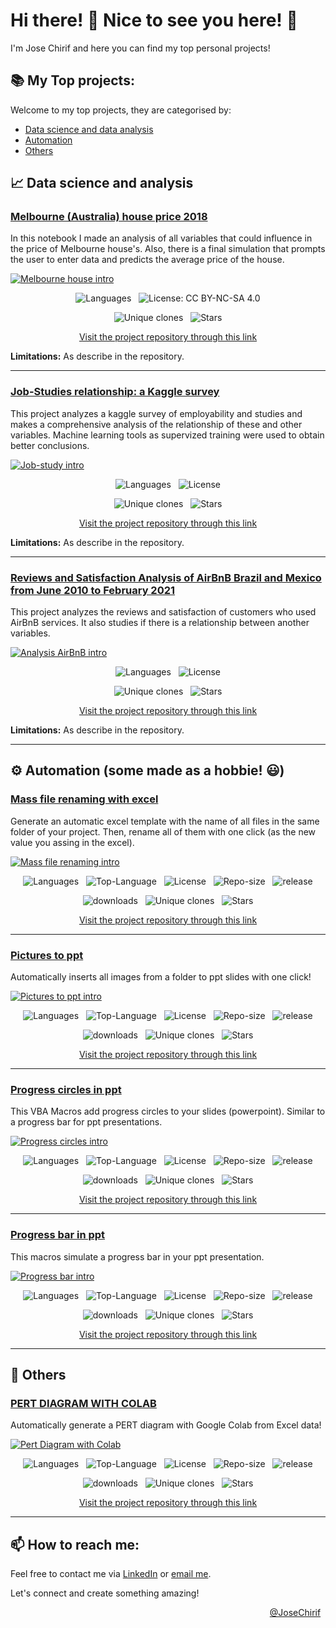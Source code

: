# Hi there! 👋 Nice to see you here!  🙌

I'm Jose Chirif and here you can find my top personal projects!

## 📚 My Top projects:

Welcome to my top projects, they are categorised by:

- [Data science and data analysis](#-data-science-and-analysis)
- [Automation](https://github.com/JoseChirif/JoseChirif/blob/main/My%20top%20projects.md#%EF%B8%8F-automation-some-made-as-a-hobbie-)
- [Others](#-others)


## 📈 Data science and analysis

<!--- PROJECT MELBOURNE HOUSE PRICE 2018--->
### [Melbourne (Australia) house price 2018](https://github.com/JoseChirif/2018-House-Price-Estimation---Melbourne-Australia)

  In this notebook I made an analysis of all variables that could influence in the price of Melbourne house's. Also, there is a final simulation that prompts the user to enter data and predicts the average price of the house.

  [![Melbourne house intro](https://github.com/user-attachments/assets/36e77cc4-c93b-4994-98cd-51639385b4cc)](https://github.com/JoseChirif/2018-House-Price-Estimation---Melbourne-Australia)


  <!--- Badges Data science --->
  <p align="center">
    &nbsp;
    <img src="https://img.shields.io/github/languages/top/JoseChirif/ProyectoDS_Partel_-Chirif_Molina-" alt="Languages" />
    &nbsp;
    <img src="https://img.shields.io/badge/License-CC%20BY--NC--SA%204.0-lightgrey.svg" alt="License: CC BY-NC-SA 4.0">
    &nbsp;
  </p>
  <p align="center">
    <!---watchers
    &nbsp;
    <img src="https://img.shields.io/github/watchers/JoseChirif/ProyectoDS_Partel_-Chirif_Molina-?style=social" alt="watchers" />
    --->
    &nbsp;
    <img src="https://img.shields.io/endpoint?url=https://raw.githubusercontent.com/JoseChirif/JoseChirif/refs/heads/data-updating_per_repository/updated-data/2018-House-Price-Estimation---Melbourne-Australia.json&color=blue&label=Clones" alt="Unique clones" />
    &nbsp;
    <img src="https://img.shields.io/github/stars/JoseChirif/ProyectoDS_Partel_-Chirif_Molina-?style=social" alt="Stars" />
    &nbsp;
  </p>



  <!--- Link --->
  <p align="center">
    <a href="https://github.com/JoseChirif/2018-House-Price-Estimation---Melbourne-Australia">Visit the project repository through this link</a>
  </p>


  **Limitations:** As describe in the repository.
<!--- END PROJECT MELBOURNE HOUSE PRICE 2018--->

------

<!--- PROJECT JOB STUDIES RELATIONSHIP --->
### [Job-Studies relationship: a Kaggle survey](https://github.com/JoseChirif/Job-Studies-relationship-a-kaggle-survey)

  This project analyzes a kaggle survey of employability and studies and makes a comprehensive analysis of the relationship of these and other variables. Machine learning tools as supervized training were used to obtain better conclusions.

  [![Job-study intro](https://github.com/user-attachments/assets/7cc8e972-0606-4bcb-9487-82e8a3e48170)](https://github.com/JoseChirif/Job-Studies-relationship-a-kaggle-survey)


  <!--- Badges Data science --->
  <p align="center">
    &nbsp;
    <img src="https://img.shields.io/github/languages/top/JoseChirif/Estudios-y-empleabilidad-Encuesta-kaggle" alt="Languages" />
    &nbsp;
    <img src="https://img.shields.io/github/license/JoseChirif/Estudios-y-empleabilidad-Encuesta-kaggle" alt="License" />
    &nbsp;
  </p>
  <p align="center">
    <!---watchers
    &nbsp;
    <img src="https://img.shields.io/github/watchers/JoseChirif/Estudios-y-empleabilidad-Encuesta-kaggle" alt="watchers" />
    ---->
    &nbsp;
    <img src="https://img.shields.io/endpoint?url=https://raw.githubusercontent.com/JoseChirif/JoseChirif/refs/heads/data-updating_per_repository/updated-data/Estudios-y-empleabilidad-Encuesta-kaggle.json&color=blue&label=Clones" alt="Unique clones" />
    &nbsp;
    <img src="https://img.shields.io/github/stars/JoseChirif/Estudios-y-empleabilidad-Encuesta-kaggle" alt="Stars" />
    &nbsp;
  </p>
  

  <!--- Link --->
  <p align="center">
    <a href="https://github.com/JoseChirif/Job-Studies-relationship-a-kaggle-survey">Visit the project repository through this link</a>
  </p>

  **Limitations:** As describe in the repository.
<!--- END PROJECT JOB STUDIES RELATIONSHIP --->

------


<!--- PROJECT Reviews and Satisfaction Analysis of AirBnB --->
### [Reviews and Satisfaction Analysis of AirBnB Brazil and Mexico from June 2010 to February 2021](https://github.com/JoseChirif/Reviews-and-Satisfaction-Analysis-of-AirBnB-Brazil-and-Mexico-from-June-2010-to-February-2021)

  This project analyzes the reviews and satisfaction of customers who used AirBnB services. It also studies if there is a relationship between another variables.

  [![Analysis AirBnB intro](https://github.com/user-attachments/assets/64b0dd4c-3c6d-48e8-af3b-35e3f7a493c3)](https://github.com/JoseChirif/Reviews-and-Satisfaction-Analysis-of-AirBnB-Brazil-and-Mexico-from-June-2010-to-February-2021)


  <!--- Badges Data science --->
  <p align="center">
    &nbsp;
    <img src="https://img.shields.io/github/languages/top/JoseChirif/Reviews-and-Satisfaction-Analysis-of-AirBnB-Brazil-and-Mexico-from-June-2010-to-February-2021" alt="Languages" />
    &nbsp;
    <img src="https://img.shields.io/github/license/JoseChirif/Reviews-and-Satisfaction-Analysis-of-AirBnB-Brazil-and-Mexico-from-June-2010-to-February-2021" alt="License" />
    &nbsp;
  </p>
  <p align="center">
    <!---watchers
    &nbsp;
    <img src="https://img.shields.io/github/watchers/JoseChirif/Reviews-and-Satisfaction-Analysis-of-AirBnB-Brazil-and-Mexico-from-June-2010-to-February-2021" alt="watchers" />
    --->
    &nbsp;
    <img src="https://img.shields.io/endpoint?url=https://raw.githubusercontent.com/JoseChirif/JoseChirif/refs/heads/data-updating_per_repository/updated-data/Reviews-and-Satisfaction-Analysis-of-AirBnB-Brazil-and-Mexico-from-June-2010-to-February-2021.json&color=blue&label=Clones" alt="Unique clones" />
    &nbsp;
    <img src="https://img.shields.io/github/stars/JoseChirif/Reviews-and-Satisfaction-Analysis-of-AirBnB-Brazil-and-Mexico-from-June-2010-to-February-2021" alt="Stars" />
    &nbsp;
  </p>
  

  <!--- Link --->
  <p align="center">
    <a href="https://github.com/JoseChirif/Reviews-and-Satisfaction-Analysis-of-AirBnB-Brazil-and-Mexico-from-June-2010-to-February-2021">Visit the project repository through this link</a>
  </p>

  **Limitations:** As describe in the repository.
<!--- END Reviews and Satisfaction Analysis of AirBnB --->

------




## ⚙️ Automation (some made as a hobbie! 😃)

<!--- PROJECT MASS FILE RENAMING WITH EXCEL --->
### [Mass file renaming with excel](https://github.com/JoseChirif/Mass-file-renaming-with-excel)

  Generate an automatic excel template with the name of all files in the same folder of your project. Then, rename all of them with one click (as the new value you assing in the excel).

  [![Mass file renaming intro](https://github.com/user-attachments/assets/a83851ec-b4ee-43c1-a433-60317cde5f2f)](https://github.com/JoseChirif/Mass-file-renaming-with-excel)





  <!--- Badges automatitation --->
  <p align="center">
    &nbsp;
    <img src="https://img.shields.io/github/languages/count/JoseChirif/Mass-file-renaming-with-excel" alt="Languages" />
    &nbsp;
    <img src="https://img.shields.io/github/languages/top/JOSECHIRIF/Mass-file-renaming-with-excel" alt="Top-Language" />
    &nbsp;
    <img src="https://img.shields.io/github/license/JoseChirif/Mass-file-renaming-with-excel" alt="License" />
    &nbsp;
    <img src="https://img.shields.io/github/repo-size/JoseChirif/Mass-file-renaming-with-excel" alt="Repo-size" />
    &nbsp;
    <img src="https://img.shields.io/github/release/JoseChirif/Mass-file-renaming-with-excel" alt="release" />
    &nbsp;
  </p>
  <p align="center">
    <!---watchers
    &nbsp;
    <img src="https://img.shields.io/github/watchers/JoseChirif/Mass-file-renaming-with-excel?style=social" alt="watchers" />
    --->
    &nbsp;
    <img src="https://img.shields.io/github/downloads/JoseChirif/Mass-file-renaming-with-excel/total" alt="downloads" />
    &nbsp;
    <img src="https://img.shields.io/endpoint?url=https://raw.githubusercontent.com/JoseChirif/JoseChirif/refs/heads/data-updating_per_repository/updated-data/Mass-file-renaming-with-excel.json&color=blue&label=Clones" alt="Unique clones" />
    &nbsp;
    <img src="https://img.shields.io/github/stars/JoseChirif/Mass-file-renaming-with-excel?style=social" alt="Stars" />
    &nbsp;
  </p>

  <!--- Link --->
  <p align="center">
    <a href="https://github.com/JoseChirif/Mass-file-renaming-with-excel">Visit the project repository through this link</a>
  </p>


<!--- END PROJECT MASS FILE RENAMING WITH EXCEL --->

------

<!--- PROJECT PICTURES TO PPT --->

### [Pictures to ppt](https://github.com/JoseChirif/Pictures-to-ppt)

  Automatically inserts all images from a folder to ppt slides with one click!

  [![Pictures to ppt intro](https://github.com/user-attachments/assets/35930e24-d37f-488a-a7d8-457cf8745e50)](https://github.com/JoseChirif/Pictures-to-ppt)


  <!--- Badges automatitation --->
  <p align="center">
    &nbsp;
    <img src="https://img.shields.io/github/languages/count/JoseChirif/Pictures-to-ppt" alt="Languages" />
    &nbsp;
    <img src="https://img.shields.io/github/languages/top/JOSECHIRIF/Pictures-to-ppt" alt="Top-Language" />
    &nbsp;
    <img src="https://img.shields.io/github/license/JoseChirif/Pictures-to-ppt" alt="License" />
    &nbsp;
    <img src="https://img.shields.io/github/repo-size/JoseChirif/Pictures-to-ppt" alt="Repo-size" />
    &nbsp;
    <img src="https://img.shields.io/github/release/JoseChirif/Pictures-to-ppt" alt="release" />
    &nbsp;
  </p>
  <p align="center">
    <!---watchers
    &nbsp;
    <img src="https://img.shields.io/github/watchers/JoseChirif/Pictures-to-ppt?style=social" alt="watchers" />
    --->
    &nbsp;
    <img src="https://img.shields.io/github/downloads/JoseChirif/Pictures-to-ppt/total" alt="downloads" />
    &nbsp;
    <img src="https://img.shields.io/endpoint?url=https://raw.githubusercontent.com/JoseChirif/JoseChirif/refs/heads/data-updating_per_repository/updated-data/Pictures-to-ppt.json&color=blue&label=Clones" alt="Unique clones" />
    &nbsp;
    <img src="https://img.shields.io/github/stars/JoseChirif/Pictures-to-ppt?style=social" alt="Stars" />
    &nbsp;
  </p>


  <!--- Link --->
  <p align="center">
    <a href="https://github.com/JoseChirif/Pictures-to-ppt">Visit the project repository through this link</a>
  </p>

<!--- END PROJECT PICTURES TO PPT --->

------

<!--- PROJECT PROGRESS CIRCLES IN PPT --->
### [Progress circles in ppt](https://github.com/JoseChirif/Progress-circles-ptt---Puntos-avance-ppt)

  This VBA Macros add progress circles to your slides (powerpoint). Similar to a progress bar for ppt presentations.

  [![Progress circles intro](https://github.com/user-attachments/assets/c5186967-14f9-4c56-a68c-7d30ee9f6ef7)](https://github.com/JoseChirif/Progress-circles-ptt---Puntos-avance-ppt)


  <!--- Badges automatitation --->
  <p align="center">
    &nbsp;
    <img src="https://img.shields.io/github/languages/count/JoseChirif/Progress-circles-ptt---Puntos-avance-ppt" alt="Languages" />
    &nbsp;
    <img src="https://img.shields.io/github/languages/top/JOSECHIRIF/Progress-circles-ptt---Puntos-avance-ppt" alt="Top-Language" />
    &nbsp;
    <img src="https://img.shields.io/github/license/JoseChirif/Progress-circles-ptt---Puntos-avance-ppt" alt="License" />
    &nbsp;
    <img src="https://img.shields.io/github/repo-size/JoseChirif/Progress-circles-ptt---Puntos-avance-ppt" alt="Repo-size" />
    &nbsp;
    <img src="https://img.shields.io/github/release/JoseChirif/Progress-circles-ptt---Puntos-avance-ppt" alt="release" />
    &nbsp;
  </p>
  <p align="center">
    <!---watchers
    &nbsp;
    <img src="https://img.shields.io/github/watchers/JoseChirif/Progress-circles-ptt---Puntos-avance-ppt?style=social" alt="watchers" />
    --->
    &nbsp;
    <img src="https://img.shields.io/github/downloads/JoseChirif/Progress-circles-ptt---Puntos-avance-ppt/total" alt="downloads" />
    &nbsp;
    <img src="https://img.shields.io/endpoint?url=https://raw.githubusercontent.com/JoseChirif/JoseChirif/refs/heads/data-updating_per_repository/updated-data/Progress-circles-ptt---Puntos-avance-ppt.json&color=blue&label=Clones" alt="Unique clones" />
    &nbsp;
    <img src="https://img.shields.io/github/stars/JoseChirif/Progress-circles-ptt---Puntos-avance-ppt?style=social" alt="Stars" />
    &nbsp;
  </p>

  <!--- Link --->
  <p align="center">
    <a href="https://github.com/JoseChirif/Progress-circles-ptt---Puntos-avance-ppt">Visit the project repository through this link</a>
  </p>


<!--- END PROJECT PROGRESS CIRCLES IN PPT --->

------

<!--- PROJECT PROGRESS BAR IN PPT --->
### [Progress bar in ppt](https://github.com/JoseChirif/Progress-bar-power-point)

  This macros simulate a progress bar in your ppt presentation.

  [![Progress bar intro](https://github.com/user-attachments/assets/fee7e342-5914-4e63-a8c8-4880deaaedc8)](https://github.com/JoseChirif/Progress-bar-power-point)


  <!--- Badges automatitation --->
  <p align="center">
    &nbsp;
    <img src="https://img.shields.io/github/languages/count/JoseChirif/Progress-bar-power-point" alt="Languages" />
    &nbsp;
    <img src="https://img.shields.io/github/languages/top/JOSECHIRIF/Progress-bar-power-point" alt="Top-Language" />
    &nbsp;
    <img src="https://img.shields.io/github/license/JoseChirif/Progress-bar-power-point" alt="License" />
    &nbsp;
    <img src="https://img.shields.io/github/repo-size/JoseChirif/Progress-bar-power-point" alt="Repo-size" />
    &nbsp;
    <img src="https://img.shields.io/github/release/JoseChirif/Progress-bar-power-point" alt="release" />
    &nbsp;
  </p>
  <p align="center">
    <!---watchers
    &nbsp;
    <img src="https://img.shields.io/github/watchers/JoseChirif/Progress-bar-power-point?style=social" alt="watchers" />
    --->
    &nbsp;
    <img src="https://img.shields.io/github/downloads/JoseChirif/Progress-bar-power-point/total" alt="downloads" />
    &nbsp;
    <img src="https://img.shields.io/endpoint?url=https://raw.githubusercontent.com/JoseChirif/JoseChirif/refs/heads/data-updating_per_repository/updated-data/Progress-bar-power-point.json&color=blue&label=Clones" alt="Unique clones" />
    &nbsp;
    <img src="https://img.shields.io/github/stars/JoseChirif/Progress-bar-power-point?style=social" alt="Stars" />
    &nbsp;
  </p>


  <!--- Link --->
  <p align="center">
    <a href="https://github.com/JoseChirif/Progress-bar-power-point">Visit the project repository through this link</a>
  </p>


<!--- END PROJECT PROGRESS BAR IN PPT --->






------
## 🥽 Others

<!--- PROJECT PERT DIAGRAM WITH COLAB --->
### [PERT DIAGRAM WITH COLAB](https://github.com/JoseChirif/PERT-diagram-with-colab)

  Automatically generate a PERT diagram with Google Colab from Excel data!

  [![Pert Diagram with Colab](https://github.com/user-attachments/assets/5ce4f264-079e-4eb3-9001-9f9d8c4f725c)](https://github.com/JoseChirif/PERT-diagram-with-colab)


  <!--- Badges other --->
  <p align="center">
    &nbsp;
    <img src="https://img.shields.io/github/languages/count/JoseChirif/PERT-diagram-with-colab" alt="Languages" />
    &nbsp;
    <img src="https://img.shields.io/github/languages/top/JoseChirif/PERT-diagram-with-colab" alt="Top-Language" />
    &nbsp;
    <img src="https://img.shields.io/github/license/JoseChirif/PERT-diagram-with-colab" alt="License" />
    &nbsp;
    <img src="https://img.shields.io/github/repo-size/JoseChirif/PERT-diagram-with-colab" alt="Repo-size" />
    &nbsp;
    <img src="https://img.shields.io/github/release/JoseChirif/PERT-diagram-with-colab" alt="release" />
    &nbsp;
  </p>
  <p align="center">
    <!---watchers
    &nbsp;
    <img src="https://img.shields.io/github/watchers/JoseChirif/PERT-diagram-with-colab?style=social" alt="watchers" />
    --->
    &nbsp;
    <img src="https://img.shields.io/github/downloads/JoseChirif/PERT-diagram-with-colab/total" alt="downloads" />
    &nbsp;
    <img src="https://img.shields.io/endpoint?url=https://raw.githubusercontent.com/JoseChirif/JoseChirif/refs/heads/data-updating_per_repository/updated-data/PERT-diagram-with-colab.json&color=blue&label=Clones" alt="Unique clones" />
    &nbsp;
    <img src="https://img.shields.io/github/stars/JoseChirif/PERT-diagram-with-colab?style=social" alt="Stars" />
    &nbsp;
  </p>

  <!--- Link --->
  <p align="center">
    <a href="https://github.com/JoseChirif/PERT-diagram-with-colab">Visit the project repository through this link</a>
  </p>


<!--- END PROJECT PERT DIAGRAM WITH COLAB --->





------

<!--- Footer-->
## 📫 How to reach me:
Feel free to contact me via [LinkedIn](https://www.linkedin.com/in/jose-chirif/en/) or [email me](mailto:josechirif@gmail.com).

Let's connect and create something amazing!

<!-- @JoseChirif -->
<p align="right">
  <a href="https://linktr.ee/JChirif">@JoseChirif</a>
  &nbsp;
</p>